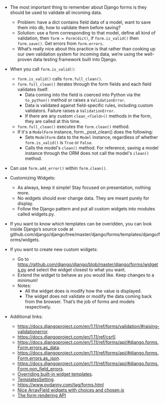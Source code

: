 - The most important thing to remember about Django forms is they should be used to validate all incoming data.

  - Problem: have a dict contains field data of a model, want to save them into db, how to validate them before saving?
  - Solution: use a form corresponding to that model, define all kind of validation, then `form = Form(dict)`, if `form.is_valid()` then `form.save()`. Get errors from `form.errors`.
  - What’s really nice about this practice is that rather than cooking up our own validation system for incoming data, we’re using the well-proven data testing framework built into Django.
  
- When you call `form.is_valid()`:
  - `form.is_valid()` calls `form.full_clean()`.
  - `form.full_clean()` iterates through the form fields and each field validates itself:
    - Data coming into the field is coerced into Python via the `to_python()` method or raises a `ValidationError`.
    - Data is validated against field-specific rules, including custom validators. Failure raises a `ValidationError`.
    - If there are any custom `clean_<field>()` methods in the form, they are called at this time.
  - `form.full_clean()` executes the `form.clean()` method.
  - If it's a `ModelForm` instance, form._post_clean() does the following:
    - Sets `ModelForm` data to the `Model` instance, regardless of whether `form.is_valid()` is `True` or `False`.
    - Calls the model's `clean()` method. For reference, saving a model instance through the ORM does not call the model's `clean()` method.

- Can use `form.add_error()` within `form.clean()`.

- Customizing Widgets:
  - As always, keep it simple! Stay focused on presentation, nothing more.
  - No widgets should ever change data. They are meant purely for display.
  - Follow the Django pattern and put all custom widgets into modules called widgets.py.
  
- If you want to know which templates can be overidden, you can look inside Django’s source code at github.com/django/django/tree/master/django/forms/templates/django/forms/widgets.

- If you want to create new custom widgets:
  - Go to https://github.com/django/django/blob/master/django/forms/widgets.py and select the widget closest to what you want.
  - Extend the widget to behave as you would like. Keep changes to a minimum!
  - Notes:
    - All the widget does is modify how the value is displayed.
    - The widget does not validate or modify the data coming back from the browser. That’s the job of forms and models respectively.
    
    

- Additional links:
  - https://docs.djangoproject.com/en/1.11/ref/forms/validation/#raising-validationerror.
  - https://docs.djangoproject.com/en/1.11/ref/csrf/.
  - https://docs.djangoproject.com/en/1.11/ref/forms/api/#django.forms.Form.errors.as_data.
  - https://docs.djangoproject.com/en/1.11/ref/forms/api/#django.forms.Form.errors.as_json.
  - https://docs.djangoproject.com/en/1.11/ref/forms/api/#django.forms.Form.non_field_errors.
  - [Overriding built-in widget templates](https://docs.djangoproject.com/en/1.11/ref/forms/renderers/#overriding-built-in-widget-templates).
  - [TemplatesSetting](https://docs.djangoproject.com/en/1.11/ref/forms/renderers/#templatessetting).
  - https://www.pydanny.com/tag/forms.html
  - [Nice ArrayField widgets with choices and chosen.js](https://bradmontgomery.net/blog/2015/04/25/nice-arrayfield-widgets-choices-and-chosenjs/)
  - [The form rendering API](https://docs.djangoproject.com/en/1.11/ref/forms/renderers/)
  
  
